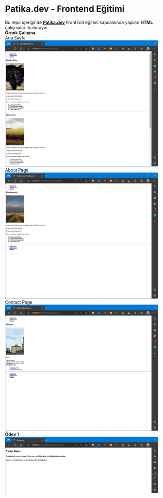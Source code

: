 # Patika.dev - Frontend Eğitimi
Bu repo içeriğinde **[Patika.dev](https://www.patika.dev/)** FrontEnd eğitimi kapsamında yapılan **HTML** çalışmaları bulunuyor.\
**Örnek Çalışma**
<BR>
Ana Sayfa <BR>
![resim](../screen_shots/HTML-01.jpg) <BR>
About Page <BR>
![resim](../screen_shots/HTML-02.jpg) <BR>
Contact Page <BR>
![resim](../screen_shots/HTML-03.jpg) <BR>
**Ödev 1** <BR>
![resim](../screen_shots/HTML-odev-1.jpg) <BR>

